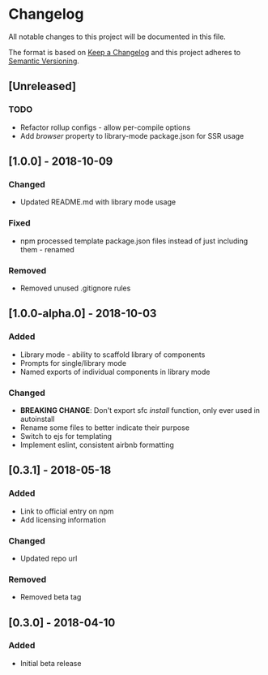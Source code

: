 # Changelog
All notable changes to this project will be documented in this file.

The format is based on [Keep a Changelog](http://keepachangelog.com/en/1.0.0/)
and this project adheres to [Semantic Versioning](http://semver.org/spec/v2.0.0.html).

## [Unreleased]

<!---
### Added
### Changed
### Fixed
### Removed
-->

### TODO
- Refactor rollup configs - allow per-compile options
- Add *browser* property to library-mode package.json for SSR usage

## [1.0.0] - 2018-10-09
### Changed
- Updated README<!--- -->.md with library mode usage

### Fixed
- npm processed template package.json files instead of just including them - renamed

### Removed
- Removed unused .gitignore rules

## [1.0.0-alpha.0] - 2018-10-03
### Added
- Library mode - ability to scaffold library of components
- Prompts for single/library mode
- Named exports of individual components in library mode

### Changed
- **BREAKING CHANGE**: Don't export sfc *install* function, only ever used in autoinstall
- Rename some files to better indicate their purpose
- Switch to ejs for templating
- Implement eslint, consistent airbnb formatting

## [0.3.1] - 2018-05-18
### Added
- Link to official entry on npm
- Add licensing information

### Changed
- Updated repo url

### Removed
- Removed beta tag

## [0.3.0] - 2018-04-10
### Added
- Initial beta release
